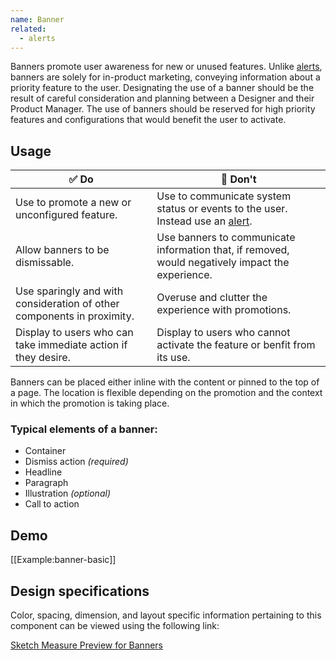 ```yaml
---
name: Banner
related:
  - alerts
---
```


Banners promote user awareness for new or unused features. Unlike [alerts](/components/alerts), banners are solely for in-product marketing, conveying information about a priority feature to the user. Designating the use of a banner should be the result of careful consideration and planning between a Designer and their Product Manager. The use of banners should be reserved for high priority features and configurations that would benefit the user to activate. 

## Usage

| :white_check_mark: Do | :stop_sign: Don't |
| ------ | ------ |
| Use to promote a new or unconfigured feature. | Use to communicate system status or events to the user. Instead use an [alert](/components/alerts). |
| Allow banners to be dismissable. | Use banners to communicate information that, if removed, would negatively impact the experience. | 
| Use sparingly and with consideration of other components in proximity. | Overuse and clutter the experience with promotions. | 
| Display to users who can take immediate action if they desire.  | Display to users who cannot activate the feature or benfit from its use.  | 

Banners can be placed either inline with the content or pinned to the top of a page. The location is flexible depending on the promotion and the context in which the promotion is taking place.

### Typical elements of a banner:
* Container
* Dismiss action *(required)*
* Headline
* Paragraph
* Illustration *(optional)*
* Call to action

## Demo
[[Example:banner-basic]]

## Design specifications
Color, spacing, dimension, and layout specific information pertaining to this component can be viewed using the following link:

[Sketch Measure Preview for Banners](https://gitlab-org.gitlab.io/gitlab-design/hosted/design-gitlab-specs/banners-spec-previews/)